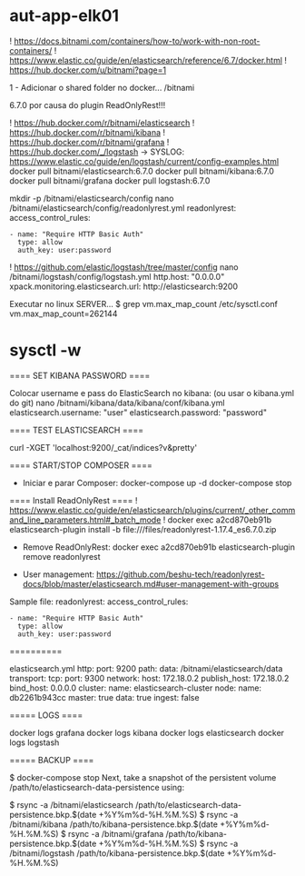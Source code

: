 # aut-app-elk01

! https://docs.bitnami.com/containers/how-to/work-with-non-root-containers/
! https://www.elastic.co/guide/en/elasticsearch/reference/6.7/docker.html
! https://hub.docker.com/u/bitnami?page=1

1 - Adicionar o shared folder no docker...
/bitnami

6.7.0 por causa do plugin ReadOnlyRest!!!

! https://hub.docker.com/r/bitnami/elasticsearch
! https://hub.docker.com/r/bitnami/kibana
! https://hub.docker.com/r/bitnami/grafana
! https://hub.docker.com/_/logstash -> SYSLOG: https://www.elastic.co/guide/en/logstash/current/config-examples.html
docker pull bitnami/elasticsearch:6.7.0
docker pull bitnami/kibana:6.7.0
docker pull bitnami/grafana
docker pull logstash:6.7.0

mkdir -p /bitnami/elasticsearch/config
nano /bitnami/elasticsearch/config/readonlyrest.yml
readonlyrest:
    access_control_rules:

    - name: "Require HTTP Basic Auth"
      type: allow
      auth_key: user:password

! https://github.com/elastic/logstash/tree/master/config
nano /bitnami/logstash/config/logstash.yml
http.host: "0.0.0.0"
xpack.monitoring.elasticsearch.url: http://elasticsearch:9200

Executar no linux SERVER...
$ grep vm.max_map_count /etc/sysctl.conf
vm.max_map_count=262144

# sysctl -w

==== SET KIBANA PASSWORD ====

Colocar username e pass do ElasticSearch no kibana: (ou usar o kibana.yml do git)
nano /bitnami/kibana/data/kibana/conf/kibana.yml
elasticsearch.username: "user"
elasticsearch.password: "password"

==== TEST ELASTICSEARCH ====

curl -XGET 'localhost:9200/_cat/indices?v&pretty'

==== START/STOP COMPOSER ====

- Iniciar e parar Composer:
docker-compose up -d
docker-compose stop

==== Install ReadOnlyRest ====
! https://www.elastic.co/guide/en/elasticsearch/plugins/current/_other_command_line_parameters.html#_batch_mode
!
docker exec a2cd870eb91b elasticsearch-plugin install -b file:///files/readonlyrest-1.17.4_es6.7.0.zip

- Remove ReadOnlyRest:
docker exec a2cd870eb91b elasticsearch-plugin remove readonlyrest

- User management:
https://github.com/beshu-tech/readonlyrest-docs/blob/master/elasticsearch.md#user-management-with-groups

Sample file:
readonlyrest:
    access_control_rules:

    - name: "Require HTTP Basic Auth"
      type: allow
      auth_key: user:password

==========

elasticsearch.yml
http:
  port: 9200
path:
  data: /bitnami/elasticsearch/data
transport:
  tcp:
    port: 9300
network:
  host: 172.18.0.2
  publish_host: 172.18.0.2
  bind_host: 0.0.0.0
cluster:
  name: elasticsearch-cluster
node:
  name: db2261b943cc
  master: true
  data: true
  ingest: false

===== LOGS ====

docker logs grafana
docker logs kibana
docker logs elasticsearch
docker logs logstash

===== BACKUP ====

$ docker-compose stop
Next, take a snapshot of the persistent volume /path/to/elasticsearch-data-persistence using:

$ rsync -a /bitnami/elasticsearch /path/to/elasticsearch-data-persistence.bkp.$(date +%Y%m%d-%H.%M.%S)
$ rsync -a /bitnami/kibana /path/to/kibana-persistence.bkp.$(date +%Y%m%d-%H.%M.%S)
$ rsync -a /bitnami/grafana /path/to/kibana-persistence.bkp.$(date +%Y%m%d-%H.%M.%S)
$ rsync -a /bitnami/logstash /path/to/kibana-persistence.bkp.$(date +%Y%m%d-%H.%M.%S)
